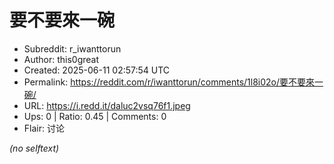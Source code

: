 # 要不要來一碗

- Subreddit: r_iwanttorun
- Author: this0great
- Created: 2025-06-11 02:57:54 UTC
- Permalink: https://reddit.com/r/iwanttorun/comments/1l8i02o/要不要來一碗/
- URL: https://i.redd.it/daluc2vsq76f1.jpeg
- Ups: 0 | Ratio: 0.45 | Comments: 0
- Flair: 讨论

_(no selftext)_
